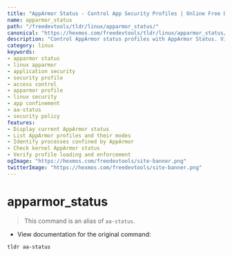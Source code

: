 ```yaml
---
title: "AppArmor Status - Control App Security Profiles | Online Free DevTools by Hexmos"
name: apparmor_status
path: "/freedevtools/tldr/linux/apparmor_status/"
canonical: "https://hexmos.com/freedevtools/tldr/linux/apparmor_status/"
description: "Control AppArmor status profiles with AppArmor Status. View security policies, check application confinement, and manage profiles on Linux. Free online tool, no registration required."
category: linux
keywords:
- apparmor status
- linux apparmor
- application security
- security profile
- access control
- apparmor profile
- linux security
- app confinement
- aa-status
- security policy
features:
- Display current AppArmor status
- List AppArmor profiles and their modes
- Identify processes confined by AppArmor
- Check kernel AppArmor status
- Verify profile loading and enforcement
ogImage: "https://hexmos.com/freedevtools/site-banner.png"
twitterImage: "https://hexmos.com/freedevtools/site-banner.png"
---
```


# apparmor_status

> This command is an alias of `aa-status`.

- View documentation for the original command:

`tldr aa-status`
